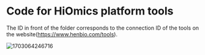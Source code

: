 # Code for HiOmics platform tools

The ID in front of the folder corresponds to the connection ID of the tools on the website(https://www.henbio.com/tools).

![1703064246716](https://github.com/yongkangning/HiOmics/assets/44570301/5489b73b-694a-4e0d-b235-ef075c83f19f)
